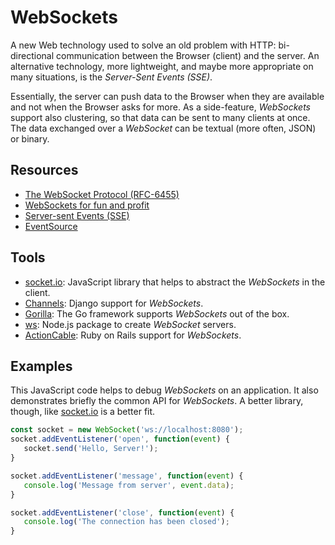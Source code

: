 WebSockets
==========

A new Web technology used to solve an old problem with HTTP:  bi-directional
communication between the Browser (client) and the server.  An alternative
technology, more lightweight, and maybe more appropriate on many situations, is
the _Server-Sent Events (SSE)_.

Essentially, the server can push data to the Browser when they are available and
not when the Browser asks for more.  As a side-feature, _WebSockets_ support
also clustering, so that data can be sent to many clients at once.  The data
exchanged over a _WebSocket_ can be textual (more often, JSON) or binary.

Resources
---------

 - [The WebSocket Protocol (RFC-6455)](https://datatracker.ietf.org/doc/html/rfc6455)
 - [WebSockets for fun and profit](https://stackoverflow.blog/2019/12/18/websockets-for-fun-and-profit/)
 - [Server-sent Events (SSE)](https://developer.mozilla.org/en-US/docs/Web/API/Server-sent_events)
 - [EventSource](https://developer.mozilla.org/en-US/docs/Web/API/EventSource)

Tools
-----

 - [socket.io](https://socket.io/):
   JavaScript library that helps to abstract the _WebSockets_ in the client.
 - [Channels](https://channels.readthedocs.io/):
   Django support for _WebSockets_.
 - [Gorilla](https://github.com/gorilla/websocket):
   The Go framework supports _WebSockets_ out of the box.
 - [ws](https://github.com/websockets/ws):
   Node.js package to create _WebSocket_ servers.
 - [ActionCable](https://edgeguides.rubyonrails.org/action_cable_overview.html):
   Ruby on Rails support for _WebSockets_.

Examples
--------

This JavaScript code helps to debug _WebSockets_ on an application.  It also
demonstrates briefly the common API for _WebSockets_.  A better library, though,
like [socket.io](https://socket.io/) is a better fit.

```javascript
const socket = new WebSocket('ws://localhost:8080');
socket.addEventListener('open', function(event) {
   socket.send('Hello, Server!');
}

socket.addEventListener('message', function(event) {
   console.log('Message from server', event.data);
}

socket.addEventListener('close', function(event) {
   console.log('The connection has been closed');
}
```
